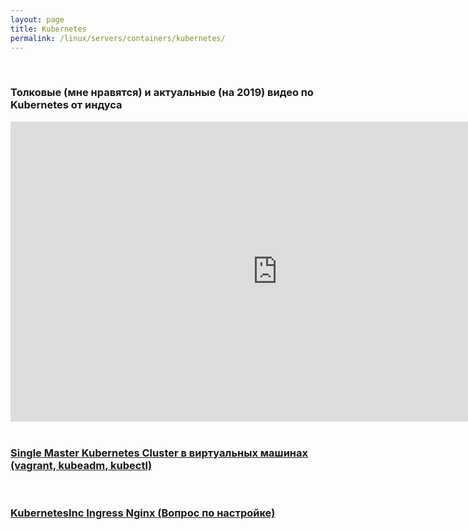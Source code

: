 ```yaml
---
layout: page
title: Kubernetes
permalink: /linux/servers/containers/kubernetes/
---
```


<br/>

### Толковые (мне нравятся) и актуальные (на 2019) видео по Kubernetes от индуса

<div align="center">
    <iframe width="853" height="480" src="https://www.youtube.com/embed/YzaYqxW0wGs" frameborder="0" allow="accelerometer; autoplay; encrypted-media; gyroscope; picture-in-picture" allowfullscreen></iframe>
</div>

<br/>

### [Single Master Kubernetes Cluster в виртуальных машинах (vagrant, kubeadm, kubectl)](/linux/servers/containers/kubernetes/single-master/)

<br/>

### [KubernetesInc Ingress Nginx (Вопрос по настройке)](/linux/servers/containers/kubernetes/single-master/kubernetesinc-ingress-nginx/)
